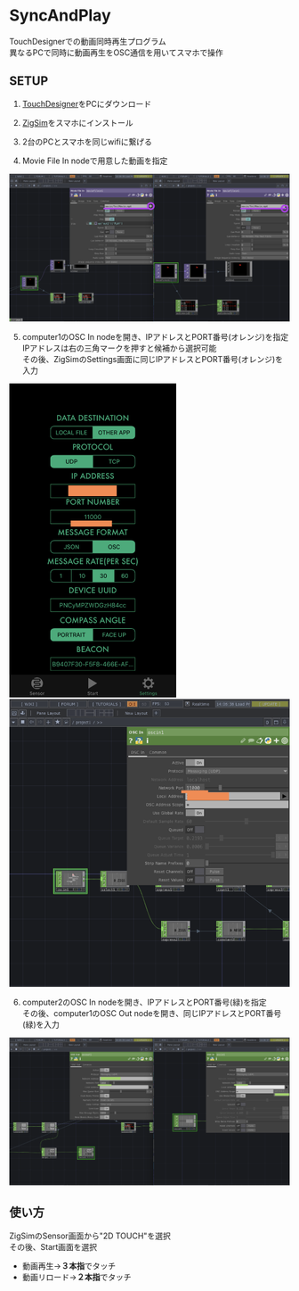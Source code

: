 # SyncAndPlay
TouchDesignerでの動画同時再生プログラム  
異なるPCで同時に動画再生をOSC通信を用いてスマホで操作

## SETUP

1. [TouchDesigner](https://derivative.ca/)をPCにダウンロード　　

2. [ZigSim](https://apps.apple.com/jp/app/zig-sim/id1112909974)をスマホにインストール　　

3. 2台のPCとスマホを同じwifiに繋げる  

4. Movie File In nodeで用意した動画を指定　　
<img src="./images/image2.png"/>

5. computer1のOSC In nodeを開き、IPアドレスとPORT番号(オレンジ)を指定  
IPアドレスは右の三角マークを押すと候補から選択可能  
その後、ZigSimのSettings画面に同じIPアドレスとPORT番号(オレンジ)を入力  

<img src="./images/image1.jpeg" width="300"/> <img src="./images/image3.png" width="550"/>

6. computer2のOSC In nodeを開き、IPアドレスとPORT番号(緑)を指定  
その後、computer1のOSC Out nodeを開き、同じIPアドレスとPORT番号(緑)を入力  
<img src="./images/image4.png"/>

## 使い方
ZigSimのSensor画面から"2D TOUCH"を選択  
その後、Start画面を選択  

- 動画再生→**３本指**でタッチ  
- 動画リロード→**２本指**でタッチ
